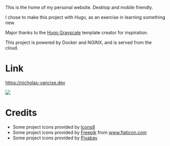 This is the home of my personal website. Desktop and mobile friendly.

I chose to make this project with Hugo, as an exercise in learning something new.

Major thanks to the [Hugo Grayscale](https://github.com/runningstream/hugograyscale) template creator for inspiration.

This project is powered by Docker and NGINX, and is served from the cloud.

# Link
https://nicholas-vancise.dev

![](readme-graphics/website.gif)

# Credits
- Some project icons provided by <a target="_blank" href="https://icons8.com">Icons8</a>
- Some project icons provided by <a href="https://www.freepik.com" title="Freepik">Freepik</a> from <a href="https://www.flaticon.com/" title="Flaticon">www.flaticon.com</a>
- Some project icons provided by <a href="https://pixabay.com" title="Pixabay">Pixabay</a>
